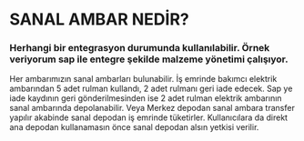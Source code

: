 # SANAL AMBAR NEDİR?

### Herhangi bir entegrasyon durumunda kullanılabilir. Örnek veriyorum sap ile entegre şekilde malzeme yönetimi çalışıyor.

Her ambarımızın sanal ambarları bulunabilir.
İş emrinde bakımcı elektrik ambarından 5 adet rulman kullandı, 2 adet rulmanı geri iade edecek.
Sap ye iade kaydının geri gönderilmesinden ise 2 adet rulman elektrik ambarının sanal ambarında depolanabilir.
Veya 
Merkez depodan sanal ambara transfer yapılır akabinde sanal depodan iş emrinde tüketirler. Kullanıcılara da direkt ana depodan kullanamasın önce sanal depodan alsın yetkisi verilir.


